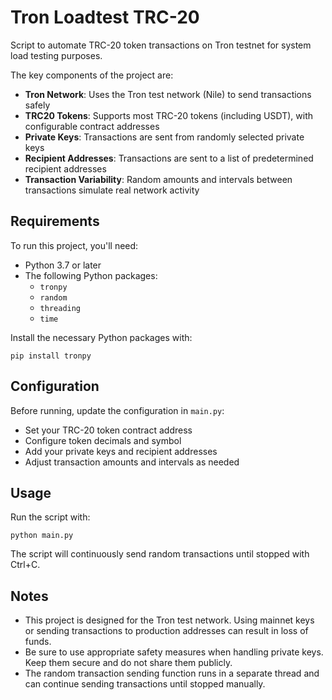 # Tron Loadtest TRC-20
Script to automate TRC-20 token transactions on Tron testnet for system load testing purposes.

The key components of the project are:

- **Tron Network**: Uses the Tron test network (Nile) to send transactions safely
- **TRC20 Tokens**: Supports most TRC-20 tokens (including USDT), with configurable contract addresses
- **Private Keys**: Transactions are sent from randomly selected private keys
- **Recipient Addresses**: Transactions are sent to a list of predetermined recipient addresses
- **Transaction Variability**: Random amounts and intervals between transactions simulate real network activity

## Requirements

To run this project, you'll need:

- Python 3.7 or later
- The following Python packages:
  - `tronpy`
  - `random`
  - `threading`
  - `time`

Install the necessary Python packages with:

`pip install tronpy`

## Configuration

Before running, update the configuration in `main.py`:

- Set your TRC-20 token contract address
- Configure token decimals and symbol
- Add your private keys and recipient addresses
- Adjust transaction amounts and intervals as needed

## Usage

Run the script with:

`python main.py`

The script will continuously send random transactions until stopped with Ctrl+C.

## Notes

- This project is designed for the Tron test network. Using mainnet keys or sending transactions to production addresses can result in loss of funds.
- Be sure to use appropriate safety measures when handling private keys. Keep them secure and do not share them publicly.
- The random transaction sending function runs in a separate thread and can continue sending transactions until stopped manually.
